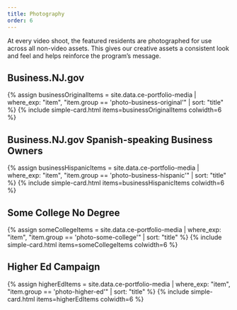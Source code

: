 ```yaml
---
title: Photography
order: 6
---
```


At every video shoot, the featured residents are photographed for use across all non-video assets. This gives our creative assets a consistent look and feel and helps reinforce the program’s message.

## Business.NJ.gov

{% assign businessOriginalItems = site.data.ce-portfolio-media | where_exp: "item", "item.group == 'photo-business-original'" | sort: "title" %}
{% include simple-card.html items=businessOriginalItems colwidth=6 %}

## Business.NJ.gov Spanish-speaking Business Owners


{% assign businessHispanicItems = site.data.ce-portfolio-media | where_exp: "item", "item.group == 'photo-business-hispanic'" | sort: "title" %}
{% include simple-card.html items=businessHispanicItems colwidth=6 %}

## Some College No Degree


{% assign someCollegeItems = site.data.ce-portfolio-media | where_exp: "item", "item.group == 'photo-some-college'" | sort: "title" %}
{% include simple-card.html items=someCollegeItems colwidth=6 %}

## Higher Ed Campaign


{% assign higherEdItems = site.data.ce-portfolio-media | where_exp: "item", "item.group == 'photo-higher-ed'" | sort: "title" %}
{% include simple-card.html items=higherEdItems colwidth=6 %}
